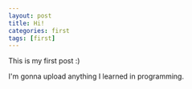 ```yaml
---
layout: post
title: Hi!
categories: first
tags: [first]
---
```


This is my first post :)

I'm gonna upload anything I learned in programming.
